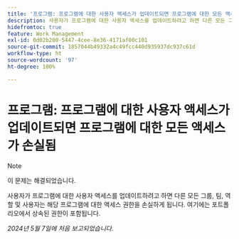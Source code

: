 ```yaml
---
title: '프로그램: 프로그램에 대한 사용자 액세스가 업데이트되면 프로그램에 대한 모든 액세스가 손실됨'
description: 사용자가 프로그램에 대한 사용자 액세스를 업데이트하려고 하면 다른 모든 그룹, 팀, 역할 및 사용자는 해당 프로그램에 대한 액세스 권한을 손실하게 됩니다. 여기에는 포트폴리오에서 상속된 권한이 포함됩니다.
hidefromtoc: true
feature: Work Management
exl-id: 0d02b200-5447-4cee-8e36-4171af00c101
source-git-commit: 1857044b49332a4c49fcc440d935937dc937c61d
workflow-type: ht
source-wordcount: '97'
ht-degree: 100%

---
```


# 프로그램: 프로그램에 대한 사용자 액세스가 업데이트되면 프로그램에 대한 모든 액세스가 손실됨

>[!NOTE]
>
>이 문제는 해결되었습니다.

사용자가 프로그램에 대한 사용자 액세스를 업데이트하려고 하면 다른 모든 그룹, 팀, 역할 및 사용자는 해당 프로그램에 대한 액세스 권한을 손실하게 됩니다. 여기에는 포트폴리오에서 상속된 권한이 포함됩니다.

_2024년 5월 7일에 처음 보고되었습니다._
